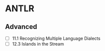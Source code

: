 # ANTLR

## Advanced

- [ ] 11.1 Recognizing Multiple Language Dialects
- [ ] 12.3 Islands in the Stream
